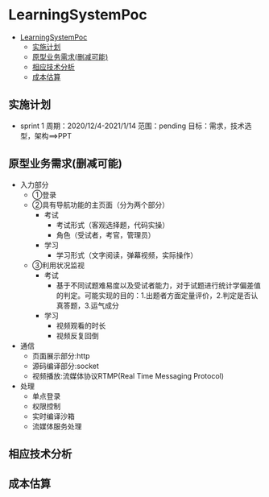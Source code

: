 # LearningSystemPoc
- [LearningSystemPoc](#learningsystempoc)
  - [实施计划](#实施计划)
  - [原型业务需求(删减可能)](#原型业务需求删减可能)
  - [相应技术分析](#相应技术分析)
  - [成本估算](#成本估算)
## 实施计划
- sprint 1
    周期：2020/12/4-2021/1/14
    范围：pending
    目标：需求，技术选型，架构==>PPT
## 原型业务需求(删减可能)
- 入力部分
    - ①登录
    - ②具有导航功能的主页面（分为两个部分）
      - 考试
        - 考试形式（客观选择题，代码实操）
        - 角色（受试者，考官，管理员）
      - 学习
        - 学习形式（文字阅读，弹幕视频，实际操作）
    - ③利用状况监视
      - 考试
        - 基于不同试题难易度以及受试者能力，对于试题进行统计学偏差值的判定。可能实现的目的：1.出题者方面定量评价，2.判定是否认真答题，3.运气成分
      - 学习
        - 视频观看的时长
        - 视频反复回倒 
- 通信
  - 页面展示部分:http
  - 源码编译部分:socket
  - 视频播放:流媒体协议RTMP(Real Time Messaging Protocol)
- 处理
  - 单点登录
  - 权限控制
  - 实时编译沙箱
  - 流媒体服务处理

## 相应技术分析
## 成本估算